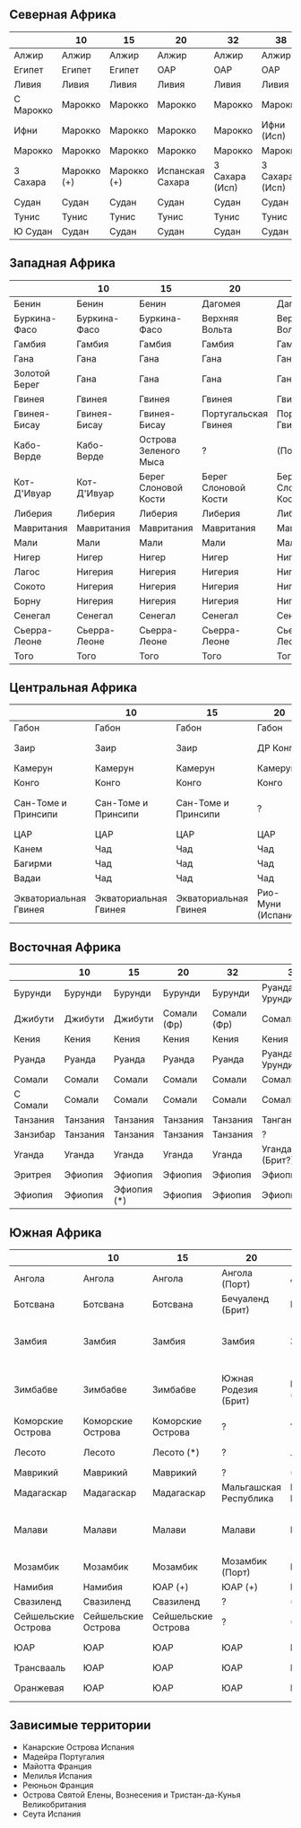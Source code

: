 ## Северная Африка

|           |10             |15             |20                 |32             |38             |55             |62             |64             |...        |
|-----------|---------------|---------------|-------------------|---------------|---------------|---------------|---------------|---------------|-----------|
|Алжир      |Алжир          |Алжир          |Алжир              |Алжир          |Алжир          |Франция        |Франция        |Франция        |Франция    |
|Египет     |Египет         |Египет         |ОАР                |ОАР            |ОАР            |Великобритания |Великобритания |Великобритания |Османия    |
|Ливия      |Ливия          |Ливия          |Ливия              |Ливия          |Ливия          |Великобритания |Италия         |Италия         |Османия    |
|С Марокко  |Марокко        |Марокко        |Марокко            |Марокко        |Марокко        |Нац. Испания   |Нац. Испания   |Респ. Испания  |Франция    |
|Ифни       |Марокко        |Марокко        |Марокко            |Марокко        |Ифни (Исп)     |Нац. Испания   |Нац. Испания   |Респ. Испания  |Ифни (Исп) |
|Марокко    |Марокко        |Марокко        |Марокко            |Марокко        |Марокко        |Франция        |Франция        |Франция        |Франция    |
|З Сахара   |Марокко (+)    |Марокко (+)    |Испанская Сахара   |З Сахара (Исп) |З Сахара (Исп) |Нац. Испания   |Нац. Испания   |Респ. Испания  |-          |
|Судан      |Судан          |Судан          |Судан              |Судан          |Судан          |Великобритания |Великобритания |Великобритания |Османия    |
|Тунис      |Тунис          |Тунис          |Тунис              |Тунис          |Тунис          |Франция        |Франция        |Франция        |Османия    |
|Ю Судан    |Судан          |Судан          |Судан              |Судан          |Судан          |Великобритания |Великобритания |Великобритания |Дарфур     |

## Западная Африка

|               |10             |15                     |20                     |32                     |38                     |55             |62             |64             |...                    |
|---------------|---------------|-----------------------|-----------------------|-----------------------|-----------------------|---------------|---------------|---------------|-----------------------|
|Бенин          |Бенин          |Бенин                  |Дагомея                |Дагомея                |Дагомея                |Франция        |Франция        |Франция        |Дагомея (Фр)           |
|Буркина-Фасо   |Буркина-Фасо   |Буркина-Фасо           |Верхняя Вольта         |Верхняя Вольта         |Верхняя Вольта         |Франция        |Франция        |Франция        |-                      |
|Гамбия         |Гамбия         |Гамбия                 |Гамбия                 |Гамбия                 |Гамбия (Брит)          |Великобритания |Великобритания |Великобритания |Гамбия (Брит)          |
|Гана           |Гана           |Гана                   |Гана                   |Гана                   |Гана                   |Великобритания |Великобритания |Великобритания |Ашанти                 |
|Золотой Берег  |Гана           |Гана                   |Гана                   |Гана                   |Гана                   |Великобритания |Великобритания |Великобритания |Золотой Берег (Брит)   |
|Гвинея         |Гвинея         |Гвинея                 |Гвинея                 |Гвинея                 |Гвинея                 |Франция        |Франция        |Франция        |Франция                |
|Гвинея-Бисау   |Гвинея-Бисау   |Гвинея-Бисау           |Португальская Гвинея   |Португальская Гвинея   |Португальская Гвинея   |Португалия     |Португалия     |Португалия     |Португалия             |
|Кабо-Верде     |Кабо-Верде     |Острова Зеленого Мыса  |?                      |(Португалия)           |(Португалия)           |Португалия     |Португалия     |Португалия     |Португалия             |
|Кот-Д'Ивуар    |Кот-Д'Ивуар    |Берег Слоновой Кости   |Берег Слоновой Кости   |Берег Слоновой Кости   |Берег Слоновой Кости   |Франция        |Франция        |Франция        |(Франция)              |
|Либерия        |Либерия        |Либерия                |Либерия                |Либерия                |Либерия                |Либерия        |Либерия        |Либерия        |Либерия                |
|Мавритания     |Мавритания     |Мавритания             |Мавритания             |Мавритания             |Мавритания             |Франция        |Франция        |Франция        |-                      |
|Мали           |Мали           |Мали                   |Мали                   |Мали                   |Мали                   |Франция        |Франция        |Франция        |-                      |
|Нигер          |Нигер          |Нигер                  |Нигер                  |Нигер                  |Нигер                  |Франция        |Франция        |Франция        |-                      |
|Лагос          |Нигерия        |Нигерия                |Нигерия                |Нигерия                |Нигерия                |Великобритания |Великобритания |Великобритания |Лагос (Брит)           |
|Сокото         |Нигерия        |Нигерия                |Нигерия                |Нигерия                |Нигерия                |Великобритания |Великобритания |Великобритания |Сокото                 |
|Борну          |Нигерия        |Нигерия                |Нигерия                |Нигерия                |Нигерия                |Великобритания |Великобритания |Великобритания |Борну                  |
|Сенегал        |Сенегал        |Сенегал                |Сенегал                |Сенегал                |Сенегал                |Франция        |Франция        |Франция        |Франция                |
|Сьерра-Леоне   |Сьерра-Леоне   |Сьерра-Леоне           |Сьерра-Леоне           |Сьерра-Леоне           |Сьерра-Леоне           |Великобритания |Великобритания |Великобритания |(Великобритания)       |
|Того           |Того           |Того                   |Того                   |Того                   |Того                   |Франция        |Франция        |Франция        |-                      |

## Центральная Африка

|                       |10                     |15                     |20                 |32             |38             |55             |62             |64             |...                    |
|-----------------------|-----------------------|-----------------------|-------------------|---------------|---------------|---------------|---------------|---------------|-----------------------|
|Габон                  |Габон                  |Габон                  |Габон              |Габон          |Габон          |Франция        |Франция        |Франция        |-                      |
|Заир                   |Заир                   |Заир                   |ДР Конго           |ДР Конго       |ДР Конго       |Бельгия        |Бельгия        |Бельгия        |Конго                  |
|Камерун                |Камерун                |Камерун                |Камерун            |Камерун        |Камерун        |Франция        |Франция        |Франция        |Адамава                |
|Конго                  |Конго                  |Конго                  |Конго              |Конго          |Конго          |Франция        |Франция        |Франция        |-                      |
|Сан-Томе и Принсипи    |Сан-Томе и Принсипи    |Сан-Томе и Принсипи    |?                  |?              |?              |Португалия     |Португалия     |Португалия     |Сан-Томе и Принсипи    |
|ЦАР                    |ЦАР                    |ЦАР                    |ЦАР                |ЦАР            |ЦАР            |Франция        |Франция        |Франция        |-                      |
|Канем                  |Чад                    |Чад                    |Чад                |Чад            |Чад            |Франция        |Франция        |Франция        |Канем                  |
|Багирми                |Чад                    |Чад                    |Чад                |Чад            |Чад            |Франция        |Франция        |Франция        |Багирми                |
|Вадаи                  |Чад                    |Чад                    |Чад                |Чад            |Чад            |Франция        |Франция        |Франция        |Вадаи                  |
|Экваториальная Гвинея  |Экваториальная Гвинея  |Экваториальная Гвинея  |Рио-Муни (Испания) |Рио-Муни (Исп) |Рио-Муни (Исп) |Нац. Испания   |Нац. Испания   |Респ. Испания  |Рио-Муни (Исп)         |

## Восточная Африка

|               |10         |15             |20             |32             |38                     |55             |62             |64             |...        |
|---------------|-----------|---------------|---------------|---------------|-----------------------|---------------|---------------|---------------|-----------|
|Бурунди        |Бурунди    |Бурунди        |Бурунди        |Бурунди        |Руанда-Урунди(Бельг)   |Бельгия        |Бельгия        |Бельгия        |Вахума     |
|Джибути        |Джибути    |Джибути        |Сомали (Фр)    |Сомали (Фр)    |Сомали (Фр)            |Франция        |Франция        |Франция        |-          |
|Кения          |Кения      |Кения          |Кения          |Кения          |Кения                  |Великобритания |Великобритания |Великобритания |-          |
|Руанда         |Руанда     |Руанда         |Руанда         |Руанда         |Руанда-Урунди(Бельг)   |Бельгия        |Бельгия        |Бельгия        |Вахума     |
|Сомали         |Сомали     |Сомали         |Сомали         |Сомали         |Сомали                 |Великобритания |Италия         |Италия         |-          |
|С Сомали       |Сомали     |Сомали         |Сомали         |Сомали         |Сомали                 |Великобритания |Великобритания |Великобритания |-          |
|Танзания       |Танзания   |Танзания       |Танзания       |Танзания       |Танганьика             |Великобритания |Великобритания |Великобритания |Уньямвези  |
|Занзибар       |Танзания   |Танзания       |Танзания       |Танзания       |?                      |Великобритания |Великобритания |Великобритания |Занзибар   |
|Уганда         |Уганда     |Уганда         |Уганда         |Уганда         |Уганда (Брит?)         |Великобритания |Великобритания |Великобритания |Вахума     |
|Эритрея        |Эфиопия    |Эфиопия        |Эфиопия        |Эфиопия        |Эфиопия                |Великобритания |Италия         |Италия         |Эфиопия    |
|Эфиопия        |Эфиопия    |Эфиопия (*)    |Эфиопия        |Эфиопия        |Эфиопия                |Эфиопия        |Эфиопия        |Италия         |Эфиопия    |

## Южная Африка

|                       |10                     |15                     |20                     |32                         |38                                     |55             |62             |64             |...                    |
|-----------------------|-----------------------|-----------------------|-----------------------|---------------------------|---------------------------------------|---------------|---------------|---------------|-----------------------|
|Ангола                 |Ангола                 |Ангола                 |Ангола (Порт)          |Ангола (Порт)              |Ангола (Порт?)                         |Португалия     |Португалия     |Португалия     |Португалия             |
|Ботсвана               |Ботсвана               |Ботсвана               |Бечуаленд (Брит)       |Ботсвана                   |Бечуаленд (Брит)                       |Великобритания |Великобритания |Великобритания |-                      |
|Замбия                 |Замбия                 |Замбия                 |Замбия                 |Замбия                     |Федерация Родезии и Ньясаленда (Брит?) |Великобритания |Великобритания |Великобритания |Лунда                  |
|Зимбабве               |Зимбабве               |Зимбабве               |Южная Родезия (Брит)   |Южная Родезия (Брит)       |Федерация Родезии и Ньясаленда (Брит?) |Великобритания |Великобритания |Великобритания |-                      |
|Коморские Острова      |Коморские Острова      |Коморские Острова      |?                      |?                          |?                                      |?              |?              |?              |?                      |
|Лесото                 |Лесото                 |Лесото (*)             |?                      |Лесото                     |Басутоленд (Брит)                      |?              |?              |?              |?                      |
|Маврикий               |Маврикий               |Маврикий               |?                      |(Великобритания)           |?                                      |Великобритания |Великобритания |Великобритания |Великобритания         |
|Мадагаскар             |Мадагаскар             |Мадагаскар             |Мальгашская Республика |Малагасийская Республика   |Мальгашская Республика                 |Франция        |Франция        |Франция        |Имерина                |
|Малави                 |Малави                 |Малави                 |Малави                 |Малави                     |Федерация Родезии и Ньясаленда (Брит?) |Великобритания |Великобритания |Великобритания |-                      |
|Мозамбик               |Мозамбик               |Мозамбик               |Мозамбик (Порт)        |Мозамбик (Порт)            |Мозамбик (Порт?)                       |Португалия     |Португалия     |Португалия     |Португалия             |
|Намибия                |Намибия                |ЮАР (+)                |ЮАР (+)                |ЮАР (+)                    |ЮАР (+)                                |ЮАР (+)        |ЮАР (+)        |ЮАР (+)        |-                      |
|Свазиленд              |Свазиленд              |Свазиленд              |?                      |(Великобритания)           |(Великобритания)                       |?              |?              |?              |-                      |
|Сейшельские Острова    |Сейшельские Острова    |Сейшельские Острова    |?                      |(Великобритания)           |(Великобритания)                       |Великобритания |Великобритания |Великобритания |Великобритания         |
|ЮАР                    |ЮАР                    |ЮАР                    |ЮАР                    |ЮАР                        |ЮАР                                    |ЮАР            |ЮАР            |ЮАР            |Капская Колония (Нид)  |
|Трансвааль             |ЮАР                    |ЮАР                    |ЮАР                    |ЮАР                        |ЮАР                                    |ЮАР            |ЮАР            |ЮАР            |Трансвааль             |
|Оранжевая              |ЮАР                    |ЮАР                    |ЮАР                    |ЮАР                        |ЮАР                                    |ЮАР            |ЮАР            |ЮАР            |Оранжевая Респ         |

## Зависимые территории

*   Канарские Острова                                   Испания
*   Мадейра                                             Португалия
*   Майотта                                             Франция
*   Мелилья                                             Испания
*   Реюньон                                             Франция
*   Острова Святой Елены, Вознесения и Тристан-да-Кунья Великобритания
*   Сеута                                               Испания
